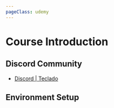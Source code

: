 ```yaml
---
pageClass: udemy
---
```


# Course Introduction

## Discord Community

- [Discord | Teclado](https://discordapp.com/invite/78Nvd3p)

## Environment Setup
